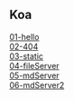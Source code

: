 ## Koa <br>
[01-hello](https://github.com/jj280522/ws108a/blob/master/exercise/02/01-hello/app.js)<br>
[02-404](https://github.com/jj280522/ws108a/tree/master/exercise/02/02-404/app.js)<br>
[03-static](tree/master/exercise/02/03-static/app.js)<br>
[04-fileServer](https://github.com/jj280522/ws/blob/master/code/02-koa/04-fileServer/app.js)<br>
[05-mdServer](https://github.com/jj280522/ws/blob/master/code/02-koa/05-mdServer/app.js)<br>
[06-mdServer2](https://github.com/jj280522/ws/blob/master/code/02-koa/06-mdServer2/app.js)<br>
